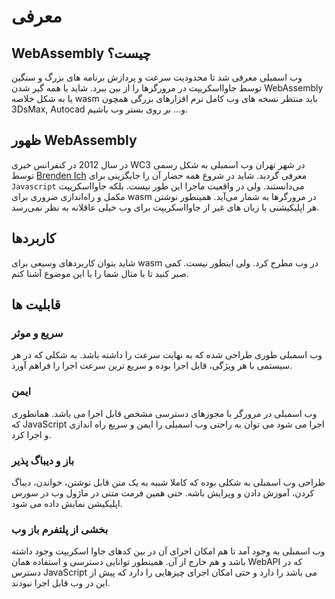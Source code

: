 # معرفی

## WebAssembly چیست؟

وب اسمبلی معرفی شد تا محدودیت سرعت و پردازش برنامه های بزرگ و سنگین توسط جاوااسکریپت در مرورگرها را از بین ببرد. شاید با همه گیر شدن WebAssembly یا به شکل خلاصه wasm باید منتظر نسخه های وب کامل نرم افزارهای بزرگی همچون 3DsMax, Autocad و... بر روی بستر وب باشیم.

## ظهور WebAssembly 

در سال 2012 در کنفرانس خبری WC3 در شهر تهران وب اسمبلی به شکل رسمی توسط [Brenden Ich](https://JSBooklet.ir) معرفی گردید.
شاید در شروع همه حضار آن را جایگزینی برای `Javascript` می‌دانستند. ولی در واقعیت ماجرا این طور نیست. بلکه جاوااسکریپت مکمل و راه‌اندازی ضروری برای wasm در مرورگرها به شمار می‌آید. همینطور نوشتن هر اپلیکیشنی با زبان های غیر از جاوااسکریپت برای وب خیلی عاقلانه به نظر نمی‌رسد.

## کاربردها

شاید بتوان کاربردهای وسیعی برای wasm در وب مطرح کرد. ولی اینطور نیست. کمی صبر کنید تا با مثال شما را با این موضوع آشنا کنم.

## قابلیت ها

### سریع و موثر

وب اسمبلی طوری طراحی شده که به نهایت سرعت را داشته باشد. به شکلی که در هر سیستمی با هر ویژگی، قابل اجرا بوده و سریع ترین سرعت اجرا را فراهم آورد.

### ایمن

وب اسمبلی در مرورگر با مجوزهای دسترسی مشخص قابل اجرا می باشد. همانطوری که JavaScript اجرا می شود می توان به راحتی وب اسمبلی را ایمن و سریع راه اندازی و اجرا کرد.

### باز و دیباگ پذیر

طراحی وب اسمبلی به شکلی بوده که کاملا شبیه به یک متن قابل نوشتن، خواندن، دیباگ کردن، آموزش دادن و ویرایش باشه. حتی همین فرمت متنی در ماژول وب در سورس اپلیکیشن نمایش داده می شود.

### بخشی از پلتفرم باز وب

وب اسمبلی به وجود آمد تا هم امکان اجرای آن در بین کدهای جاوا اسکریپت وجود داشته باشد و هم خارج از آن.
همینطور توانایی دسترسی و استفاده همان WebAPI که در دسترس JavaScript می باشد را دارد و حتی امکان اجرای چیزهایی را دارد که پیش از این در وب قابل اجرا نبودند.